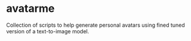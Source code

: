# avatarme

Collection of scripts to help generate personal avatars using fined tuned version of a text-to-image model.
